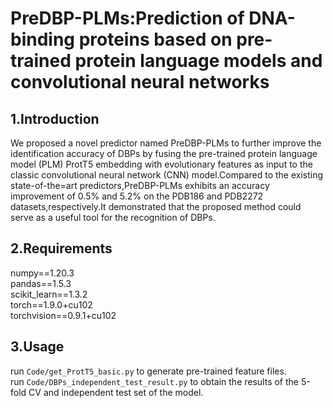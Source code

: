 # PreDBP-PLMs:Prediction of DNA-binding proteins based on pre-trained protein language models and convolutional neural networks

## 1.Introduction
We proposed a novel predictor named PreDBP-PLMs to further improve the identification accuracy of DBPs by fusing the pre-trained
protein language model (PLM) ProtT5 embedding with evolutionary features as input to the classic convolutional neural network (CNN)
model.Compared to the existing state-of-the=art predictors,PreDBP-PLMs exhibits an accuracy improvement of 0.5% and 5.2% on the
PDB186 and PDB2272 datasets,respectively.It demonstrated that the proposed method could serve as a useful tool for the recognition of DBPs.

## 2.Requirements
numpy==1.20.3 <br>
pandas==1.5.3 <br>
scikit_learn==1.3.2 <br>
torch==1.9.0+cu102 <br>
torchvision==0.9.1+cu102 <br>

## 3.Usage
run ```Code/get_ProtT5_basic.py``` to generate pre-trained feature files.<br>
run ```Code/DBPs_independent_test_result.py``` to obtain the results of the 5-fold CV and independent test set of the model.
